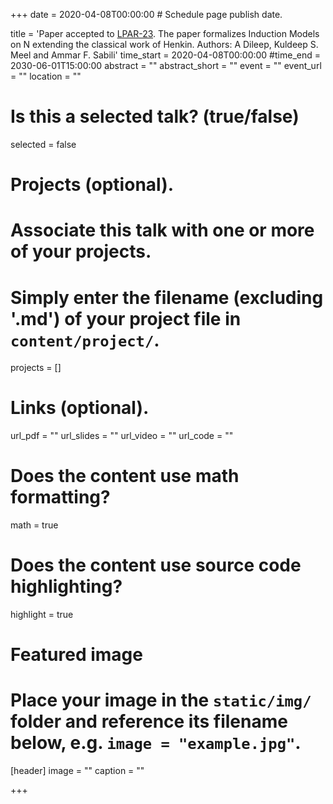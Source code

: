 +++
date = 2020-04-08T00:00:00  # Schedule page publish date.

title = 'Paper accepted to <a href="https://easychair.org/smart-program/LPAR23/">LPAR-23</a>. The paper formalizes Induction Models on N extending the classical work of Henkin. Authors: A Dileep, Kuldeep S. Meel and Ammar F. Sabili'
time_start = 2020-04-08T00:00:00
#time_end = 2030-06-01T15:00:00
abstract = ""
abstract_short = ""
event = ""
event_url = ""
location = ""

# Is this a selected talk? (true/false)
selected = false

# Projects (optional).
#   Associate this talk with one or more of your projects.
#   Simply enter the filename (excluding '.md') of your project file in `content/project/`.
projects = []

# Links (optional).
url_pdf = ""
url_slides = ""
url_video = ""
url_code = ""

# Does the content use math formatting?
math = true

# Does the content use source code highlighting?
highlight = true

# Featured image
# Place your image in the `static/img/` folder and reference its filename below, e.g. `image = "example.jpg"`.
[header]
image = ""
caption = ""

+++
